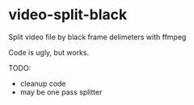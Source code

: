 # video-split-black

Split video file by black frame delimeters with ffmpeg 

Code is ugly, but works.

TODO:
* cleanup code
* may be one pass splitter
